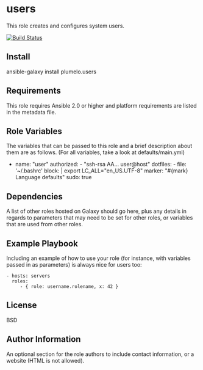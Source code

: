 users
=========

This role creates and configures system users.

[![Build Status](https://travis-ci.org/plumelo/ansible-role-users.svg?branch=master)](https://travis-ci.org/plumelo/ansible-role-users)

Install
-------

ansible-galaxy install plumelo.users

Requirements
------------

This role requires Ansible 2.0 or higher and platform requirements are listed in the metadata file.

Role Variables
--------------

The variables that can be passed to this role and a brief description about them are as follows. (For all variables, take a look at defaults/main.yml)

- name: "user"
    authorized:
      - "ssh-rsa AA... user@host"
    dotfiles:
      - file: '~/.bashrc'
        block: |
          export LC_ALL="en_US.UTF-8"
        marker: "#{mark} Language defaults"
    sudo: true

Dependencies
------------

A list of other roles hosted on Galaxy should go here, plus any details in regards to parameters that may need to be set for other roles, or variables that are used from other roles.

Example Playbook
----------------

Including an example of how to use your role (for instance, with variables passed in as parameters) is always nice for users too:

    - hosts: servers
      roles:
         - { role: username.rolename, x: 42 }

License
-------

BSD

Author Information
------------------

An optional section for the role authors to include contact information, or a website (HTML is not allowed).

